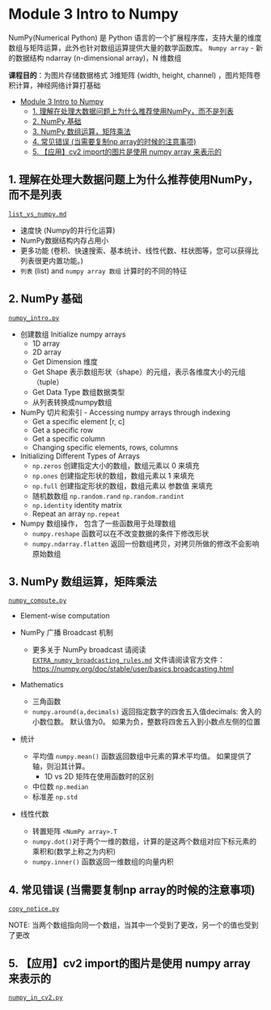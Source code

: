 # Module 3 Intro to Numpy
 NumPy(Numerical Python) 是 Python 语言的一个扩展程序库，支持大量的维度数组与矩阵运算，此外也针对数组运算提供大量的数学函数库。
`Numpy array` - 新的数据结构 ndarray (n-dimensional array)，N 维数组

**课程目的**：为图片存储数据格式 3维矩阵 (width, height, channel) ，图片矩阵卷积计算，神经网络计算打基础

- [Module 3 Intro to Numpy](#module-3-intro-to-numpy)
  - [1. 理解在处理大数据问题上为什么推荐使用NumPy，而不是列表](#1-理解在处理大数据问题上为什么推荐使用numpy而不是列表)
  - [2. NumPy 基础](#2-numpy-基础)
  - [3. NumPy 数组运算，矩阵乘法](#3-numpy-数组运算矩阵乘法)
  - [4. 常见错误 (当需要复制np array的时候的注意事项)](#4-常见错误-当需要复制np-array的时候的注意事项)
  - [5. 【应用】cv2 import的图片是使用 numpy array 来表示的](#5-应用cv2-import的图片是使用-numpy-array-来表示的)

## 1. 理解在处理大数据问题上为什么推荐使用NumPy，而不是列表

[`list_vs_numpy.md`](/Module3/numpy/list_vs_numpy.md)
- 速度快 (Numpy的并行化运算)
- NumPy数据结构内存占用小
- 更多功能 (卷积、快速搜索、基本统计、线性代数、柱状图等，您可以获得比列表很更内置功能。)
- `列表` (list) and `numpy array 数组` 计算时的不同的特征

## 2. NumPy 基础
[`numpy_intro.py`](/Module3/numpy/numpy_intro.py)
- 创建数组 Initialize numpy arrays 
  - 1D array
  - 2D array
  - Get Dimension 维度
  - Get Shape 表示数组形状（shape）的元组，表示各维度大小的元组（tuple）
  - Get Data Type 数组数据类型
  - 从列表转换成numpy数组
- NumPy 切片和索引 - Accessing numpy arrays through indexing
  - Get a specific element [r, c]
  - Get a specific row 
  - Get a specific column
  - Changing specific elements, rows, columns
- Initializing Different Types of Arrays
  - `np.zeros` 创建指定大小的数组，数组元素以 0 来填充
  - `np.ones` 创建指定形状的数组，数组元素以 1 来填充
  - `np.full` 创建指定形状的数组，数组元素以 参数值 来填充
  - 随机数数组 `np.random.rand` `np.random.randint`
  - `np.identity` identity matrix
  - Repeat an array `np.repeat`
- Numpy 数组操作， 包含了一些函数用于处理数组
  - `numpy.reshape` 函数可以在不改变数据的条件下修改形状
  - `numpy.ndarray.flatten` 返回一份数组拷贝，对拷贝所做的修改不会影响原始数组
## 3. NumPy 数组运算，矩阵乘法
[`numpy_compute.py`](/Module3/numpy/numpy_compute.py)
- Element-wise computation
- NumPy 广播 Broadcast 机制
  - 更多关于 NumPy broadcast 请阅读 [`EXTRA_numpy_broadcasting_rules.md`](/Module3/numpy/EXTRA_numpy_broadcasting_rules.md) 文件请阅读官方文件： https://numpy.org/doc/stable/user/basics.broadcasting.html

- Mathematics
  - 三角函数
  - `numpy.around(a,decimals)` 返回指定数字的四舍五入值decimals: 舍入的小数位数。 默认值为0。 如果为负，整数将四舍五入到小数点左侧的位置
- 统计
  - 平均值 `numpy.mean()` 函数返回数组中元素的算术平均值。 如果提供了轴，则沿其计算。
    - 1D vs 2D 矩阵在使用函数时的区别
  - 中位数 `np.median`
  - 标准差 `np.std`
- 线性代数
  - 转置矩阵 `<NumPy array>.T`
  - `numpy.dot()`对于两个一维的数组，计算的是这两个数组对应下标元素的乘积和(数学上称之为内积)
  - `numpy.inner()` 函数返回一维数组的向量内积
## 4. 常见错误 (当需要复制np array的时候的注意事项)
  [`copy_notice.py`](/Module3/numpy/copy_notice.py)

NOTE: 当两个数组指向同一个数组，当其中一个受到了更改，另一个的值也受到了更改
## 5. 【应用】cv2 import的图片是使用 numpy array 来表示的
[`numpy_in_cv2.py`](/Module3/numpy/numpy_in_cv2.py)
